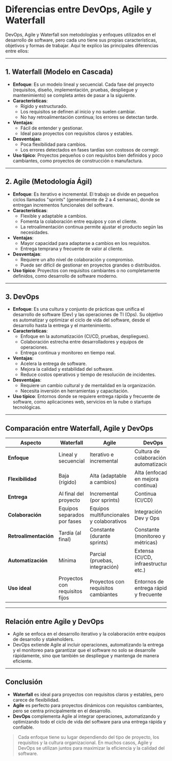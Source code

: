 # **Diferencias entre DevOps, Agile y Waterfall**

DevOps, Agile y Waterfall son metodologías y enfoques utilizados en el desarrollo de software, pero cada uno tiene sus propias características, objetivos y formas de trabajar. Aquí te explico las principales diferencias entre ellos:

---

## 1. **Waterfall (Modelo en Cascada)**

- **Enfoque**: Es un modelo lineal y secuencial. Cada fase del proyecto (requisitos, diseño, implementación, pruebas, despliegue y mantenimiento) se completa antes de pasar a la siguiente.
- **Características**:
  - Rígido y estructurado.
  - Los requisitos se definen al inicio y no suelen cambiar.
  - No hay retroalimentación continua; los errores se detectan tarde.
- **Ventajas**:
  - Fácil de entender y gestionar.
  - Ideal para proyectos con requisitos claros y estables.
- **Desventajas**:
  - Poca flexibilidad para cambios.
  - Los errores detectados en fases tardías son costosos de corregir.
- **Uso típico**: Proyectos pequeños o con requisitos bien definidos y poco cambiantes, como proyectos de construcción o manufactura.

---

## 2. **Agile (Metodología Ágil)**

- **Enfoque**: Es iterativo e incremental. El trabajo se divide en pequeños ciclos llamados "sprints" (generalmente de 2 a 4 semanas), donde se entregan incrementos funcionales del software.
- **Características**:
  - Flexible y adaptable a cambios.
  - Fomenta la colaboración entre equipos y con el cliente.
  - La retroalimentación continua permite ajustar el producto según las necesidades.
- **Ventajas**:
  - Mayor capacidad para adaptarse a cambios en los requisitos.
  - Entrega temprana y frecuente de valor al cliente.
- **Desventajas**:
  - Requiere un alto nivel de colaboración y compromiso.
  - Puede ser difícil de gestionar en proyectos grandes o distribuidos.
- **Uso típico**: Proyectos con requisitos cambiantes o no completamente definidos, como desarrollo de software moderno.

---

## 3. **DevOps**

- **Enfoque**: Es una cultura y conjunto de prácticas que unifica el desarrollo de software (Dev) y las operaciones de TI (Ops). Su objetivo es automatizar y optimizar el ciclo de vida del software, desde el desarrollo hasta la entrega y el mantenimiento.
- **Características**:
  - Enfoque en la automatización (CI/CD, pruebas, despliegues).
  - Colaboración estrecha entre desarrolladores y equipos de operaciones.
  - Entrega continua y monitoreo en tiempo real.
- **Ventajas**:
  - Acelera la entrega de software.
  - Mejora la calidad y estabilidad del software.
  - Reduce costos operativos y tiempo de resolución de incidentes.
- **Desventajas**:
  - Requiere un cambio cultural y de mentalidad en la organización.
  - Necesita inversión en herramientas y capacitación.
- **Uso típico**: Entornos donde se requiere entrega rápida y frecuente de software, como aplicaciones web, servicios en la nube o startups tecnológicas.

---

## **Comparación entre Waterfall, Agile y DevOps**

| **Aspecto**             | **Waterfall**                         | **Agile**                               | **DevOps**                             |
|--------------------------|----------------------------------------|------------------------------------------|-----------------------------------------|
| **Enfoque**             | Lineal y secuencial                   | Iterativo e incremental                  | Cultura de colaboración y automatización |
| **Flexibilidad**        | Baja (rígido)                         | Alta (adaptable a cambios)               | Alta (enfocado en mejora continua)      |
| **Entrega**             | Al final del proyecto                 | Incremental (por sprints)                | Continua (CI/CD)                        |
| **Colaboración**        | Equipos separados por fases           | Equipos multifuncionales y colaborativos | Integración Dev y Ops                   |
| **Retroalimentación**   | Tardía (al final)                     | Constante (durante sprints)              | Constante (monitoreo y métricas)        |
| **Automatización**      | Mínima                                | Parcial (pruebas, integración)           | Extensa (CI/CD, infraestructura, etc.)  |
| **Uso ideal**           | Proyectos con requisitos fijos        | Proyectos con requisitos cambiantes      | Entornos de entrega rápida y frecuente  |

---

## **Relación entre Agile y DevOps**

- Agile se enfoca en el desarrollo iterativo y la colaboración entre equipos de desarrollo y stakeholders.
- DevOps extiende Agile al incluir operaciones, automatizando la entrega y el monitoreo para garantizar que el software no solo se desarrolle rápidamente, sino que también se despliegue y mantenga de manera eficiente.

---

## **Conclusión**

- **Waterfall** es ideal para proyectos con requisitos claros y estables, pero carece de flexibilidad.
- **Agile** es perfecto para proyectos dinámicos con requisitos cambiantes, pero se centra principalmente en el desarrollo.
- **DevOps** complementa Agile al integrar operaciones, automatizando y optimizando todo el ciclo de vida del software para una entrega rápida y confiable.

> Cada enfoque tiene su lugar dependiendo del tipo de proyecto, los requisitos y la cultura organizacional. En muchos casos, Agile y DevOps se utilizan juntos para maximizar la eficiencia y la calidad del software.
